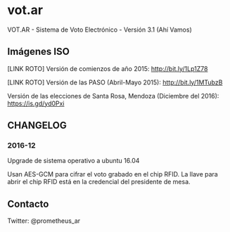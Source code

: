 # vot.ar

VOT.AR - Sistema de Voto Electrónico - Versión 3.1 (Ahí Vamos)

## Imágenes ISO

[LINK ROTO] Versión de comienzos de año 2015: http://bit.ly/1Lp1Z78

[LINK ROTO] Versión de las PASO (Abril-Mayo 2015): http://bit.ly/1MTubzB

Versión de las elecciones de Santa Rosa, Mendoza (Diciembre del 2016): https://is.gd/yd0Pxi

## CHANGELOG

### 2016-12

Upgrade de sistema operativo a ubuntu 16.04

Usan AES-GCM para cifrar el voto grabado en el chip RFID. La llave para abrir
el chip RFID está en la credencial del presidente de mesa.

## Contacto

Twitter: @prometheus_ar
